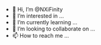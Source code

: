 - 👋 Hi, I’m @NXiFinity
- 👀 I’m interested in ...
- 🌱 I’m currently learning ...
- 💞️ I’m looking to collaborate on ...
- 📫 How to reach me ...

<!---
NXiFinity/NXiFinity is a ✨ special ✨ repository because its `README.md` (this file) appears on your GitHub profile.
You can click the Preview link to take a look at your changes.
--->
